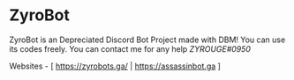 # ZyroBot
ZyroBot is an Depreciated Discord Bot Project made with DBM!
You can use its codes freely. You can contact me for any help *ZYROUGE#0950*

Websites - [ https://zyrobots.ga/ | https://assassinbot.ga ]
